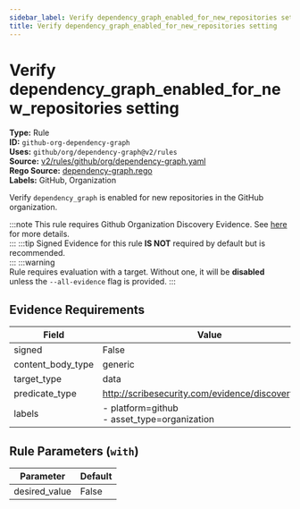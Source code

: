 ```yaml
---
sidebar_label: Verify dependency_graph_enabled_for_new_repositories setting
title: Verify dependency_graph_enabled_for_new_repositories setting
---  
```

# Verify dependency_graph_enabled_for_new_repositories setting  
**Type:** Rule  
**ID:** `github-org-dependency-graph`  
**Uses:** `github/org/dependency-graph@v2/rules`  
**Source:** [v2/rules/github/org/dependency-graph.yaml](https://github.com/scribe-public/sample-policies/blob/main/v2/rules/github/org/dependency-graph.yaml)  
**Rego Source:** [dependency-graph.rego](https://github.com/scribe-public/sample-policies/blob/main/v2/rules/github/org/dependency-graph.rego)  
**Labels:** GitHub, Organization  

Verify `dependency_graph` is enabled for new repositories in the GitHub organization.

:::note 
This rule requires Github Organization Discovery Evidence. See [here](https://scribe-security.netlify.app/docs/platforms/discover#github-discovery) for more details.  
::: 
:::tip 
Signed Evidence for this rule **IS NOT** required by default but is recommended.  
::: 
:::warning  
Rule requires evaluation with a target. Without one, it will be **disabled** unless the `--all-evidence` flag is provided.
::: 

## Evidence Requirements  
| Field | Value |
|-------|-------|
| signed | False |
| content_body_type | generic |
| target_type | data |
| predicate_type | http://scribesecurity.com/evidence/discovery/v0.1 |
| labels | - platform=github<br/>- asset_type=organization |

## Rule Parameters (`with`)  
| Parameter | Default |
|-----------|---------|
| desired_value | False |

